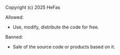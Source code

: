 
Copyright (c) 2025 HeFas

Allowed:  
- Use, modify, distribute the code for free.

Banned:  
- Sale of the source code or products based on it.
